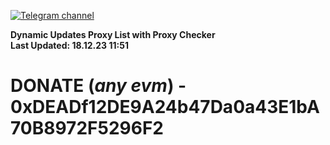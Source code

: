 [![Telegram channel](https://img.shields.io/endpoint?url=https://runkit.io/damiankrawczyk/telegram-badge/branches/master?url=https://t.me/n4z4v0d)](https://t.me/n4z4v0d) 

**Dynamic Updates Proxy List with Proxy Checker**  
**Last Updated: 18.12.23 11:51**

# DONATE (_any evm_) - 0xDEADf12DE9A24b47Da0a43E1bA70B8972F5296F2
